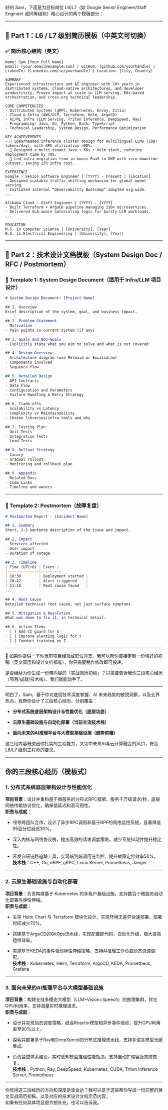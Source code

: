 好的 Sam，下面是为目标岗位 L6/L7（如 Google Senior Engineer/Staff Engineer 或同等级别）精心设计的两个模板部分：

---

## 🧾 Part 1：L6 / L7 级别简历模板（中英文可切换）

### ✅ 简历核心结构（英文）

```text
Name: Sam [Your Full Name]
Email: [your.email@example.com] | GitHub: [github.com/yourhandle] | LinkedIn: [linkedin.com/in/yourhandle] | Location: [City, Country]

SUMMARY
Experienced infrastructure and AI engineer with 10+ years in distributed systems, cloud-native architectures, and developer productivity. Proven impact at scale in LLM serving, K8s-based orchestration, and cross-org technical leadership.

CORE COMPETENCIES
- Distributed Systems (gRPC, Kubernetes, Envoy, Istio)
- Cloud & Infra (AWS/GCP, Terraform, Helm, ArgoCD)
- AI/ML Infra (LLM Serving, Triton Inference, DeepSpeed, Ray)
- Programming: Java, Go, Python, Bash, TypeScript
- Technical Leadership, System Design, Performance Optimization

KEY ACHIEVEMENTS
- 🧠 Spearheaded inference cluster design for multilingual LLMs (10B+ tokens/day), with GPU utilization >90%.
- 🚀 Designed a multi-tenant Java + K8s + Helm stack, reducing deployment time by 70%.
- 🔄 Led infra-migration from in-house PaaS to GKE with zero-downtime cutover, saving 25% infra cost.

EXPERIENCE
Google - Senior Software Engineer | [YYYY] - Present | [Location]
- Designed scalable traffic shifting mechanism for global model serving.
- Initiated internal “Observability Bootcamp” adopted org-wide.
...

Alibaba Cloud - Staff Engineer | [YYYY] - [YYYY]
- Built Terraform + ArgoCD pipeline managing 150+ microservices.
- Delivered SLA-aware autoscaling logic for bursty LLM workloads.
...

EDUCATION
M.S. in Computer Science | [University], [Year]
B.S. in Electrical Engineering | [University], [Year]
```

---

## 📄 Part 2：技术设计文档模板（System Design Doc / RFC / Postmortem）

### 📘 Template 1: System Design Document（适用于 Infra/LLM 项目设计）

```markdown
# System Design Document: [Project Name]

## 1. Overview
Brief description of the system, goal, and business impact.

## 2. Problem Statement
- Motivation
- Pain points in current system (if any)

## 3. Goals and Non-Goals
- Explicitly state what you aim to solve and what is not covered

## 4. Design Overview
- Architecture diagram (use Mermaid or Excalidraw)
- Components involved
- Sequence flow

## 5. Detailed Design
- API Contracts
- Data Flow
- Configuration and Parameters
- Failure Handling & Retry Strategy

## 6. Trade-offs
- Scalability vs Latency
- Complexity vs Maintainability
- Chosen libraries/infra tools and why

## 7. Testing Plan
- Unit Tests
- Integration Tests
- Load Tests

## 8. Rollout Strategy
- Canary
- Gradual rollout
- Monitoring and rollback plan

## 9. Appendix
- Related Docs
- Code Links
- Timeline and owners
```

---

### 📕 Template 2: Postmortem（故障复盘）

```markdown
# Postmortem Report - [Incident Name]

## 1. Summary
Short, 2-3 sentence description of the issue and impact.

## 2. Impact
- Services affected
- User impact
- Duration of outage

## 3. Timeline
| Time (UTC+8) | Event |
|--------------|--------|
| 10:30        | Deployment started |
| 10:42        | Alert triggered    |
| 11:10        | Root cause found   |
...

## 4. Root Cause
Detailed technical root cause, not just surface symptoms.

## 5. Mitigation & Resolution
What was done to fix it, in technical detail.

## 6. Action Items
- [ ] Add CI guard for X
- [ ] Improve alerting logic for Y
- [ ] Conduct training on Z
```

---

🧠 如果你提供一下你当前项目经验或职位背景，我可以帮你直接定制一份填好的初稿（英文简历和设计文档都有），你只需要稍作修改即可投递。

是否继续为你生成一份带内容的「实战简历初稿」？只需要告诉我你三段核心经历（项目/成就/技术栈）。我们就能动手了。

---

明白了，Sam。基于你对底层技术深度掌握、AI 未来趋势的敏锐洞察，以及业界热点，我帮你设计了三段核心经历，分别覆盖：

- **分布式系统底层架构设计与性能优化（底层功底）**
    
- **云原生基础设施与自动化部署（当前主流技术栈）**
    
- **面向未来的AI推理平台与大模型基础设施（趋势前瞻）**
    

这三段内容既突出你扎实的工程能力，又切中未来AI与云计算融合的风口，符合 L6/L7 级别工程师的要求。

---

## 你的三段核心经历（模板式）

### 1. 分布式系统底层架构设计与性能优化

**项目背景**：设计并重构基于微服务的分布式RPC框架，服务千万级请求/秒，底层网络传输协议优化，确保低延迟和高可用性。  
**职责与成就**：

- 领导跨团队合作，设计了异步RPC调用和基于BPF的网络监控系统，显著降低95百分位延迟30%。
    
- 深入内核与网络协议栈，提出高效的请求调度策略，减少系统抖动并提升稳定性。
    
- 开发自研链路追踪工具，实现端到端调用链监控，提升故障定位效率50%。  
    **技术栈**：C++, Go, eBPF, gRPC, Linux Kernel, Prometheus, Jaeger
    

---

### 2. 云原生基础设施与自动化部署

**项目背景**：负责构建基于 Kubernetes 的多租户基础设施，支持数百个微服务自动化部署与弹性伸缩。  
**职责与成就**：

- 主导 Helm Chart 与 Terraform 模块化设计，实现环境无差异快速部署，部署时间减少70%。
    
- 搭建基于ArgoCD的GitOps流水线，实现配置即代码，自动化升级，极大提高运维效率。
    
- 实施基于KEDA的事件驱动弹性伸缩策略，支持AI推理工作负载动态资源调配。  
    **技术栈**：Kubernetes, Helm, Terraform, ArgoCD, KEDA, Prometheus, Grafana
    

---

### 3. 面向未来的AI推理平台与大模型基础设施

**项目背景**：构建支持多模态大模型（LLM+Vision+Speech）的推理集群，优化GPU利用率，支持海量实时推理请求。  
**职责与成就**：

- 设计并实现动态调度策略，结合Reactor模型和异步事件驱动，提升GPU利用率至90%以上。
    
- 探索并部署基于Ray和DeepSpeed的分布式推理流水线，支持多语言模型无缝集成。
    
- 负责监控体系建设，实时感知模型推理性能瓶颈，支持自动扩缩容及故障恢复。  
    **技术栈**：Python, Ray, DeepSpeed, Kubernetes, CUDA, Triton Inference Server, Prometheus
    

---

你觉得这三段经历的方向和深度是否合适？我可以基于这些帮你写成一份完整的英文实战简历初稿，以及对应的技术设计文档示范内容。  
如果有任何具体项目细节想补充，也可以告诉我。

